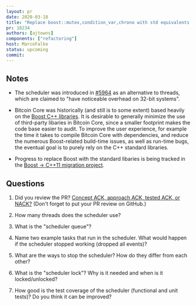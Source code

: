 ```yaml
---
layout: pr
date: 2020-03-18
title: "Replace boost::mutex,condition_var,chrono with std equivalents in scheduler"
pr: 18234
authors: [ajtowns]
components: ["refactoring"]
host: MarcoFalke
status: upcoming
commit:
---
```


## Notes

- The scheduler was introduced in [#5964](https://github.com/bitcoin/bitcoin/pull/5964) as an alternative to threads,
  which are claimed to "have noticeable overhead on 32-bit systems".

- Bitcoin Core was historically (and still is to some extent) based heavily on the [Boost C++
  libraries](https://www.boost.org/). It is desirable to generally minimize the use of third-party libaries in Bitcoin
  Core, since a smaller footprint makes the code base easier to audit. To improve the user experience, for example the
  time it takes to compile Bitcoin Core with dependencies, and reduce the numerous Boost-related build-time issues, as
  well as run-time bugs, the eventual goal is to purely rely on the C++ standard libraries.

- Progress to replace Boost with the standard libaries is being tracked in the [Boost → C++11 migration
  project](https://github.com/bitcoin/bitcoin/projects/3).

## Questions

1. Did you review the PR? [Concept ACK, approach ACK, tested ACK, or
NACK?](https://github.com/bitcoin/bitcoin/blob/master/CONTRIBUTING.md#peer-review)
(Don't forget to put your PR review on GitHub.)

2. How many threads does the scheduler use?

3. What is the "scheduler queue"?

4. Name two example tasks that run in the scheduler. What would happen if the scheduler stopped working (dropped all
   events)?

5. What are the ways to stop the scheduler? How do they differ from each other?

6. What is the "scheduler lock"? Why is it needed and when is it locked/unlocked?

7. How good is the test coverage of the scheduler (functional and unit tests)?
   Do you think it can be improved?

<!-- TODO: uncomment and add meeting log
## Meeting Log
```
```
--->
